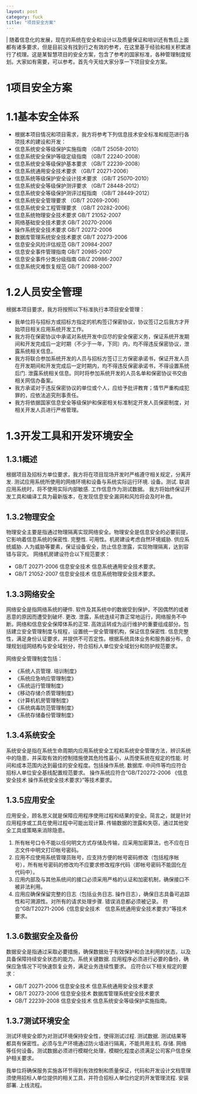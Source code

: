 ```yaml
---
layout: post
category: fuck
title: "项目安全方案"
---
```


| 随着信息化的发展，现在的系统在安全和设计以及质量保证和培训还有售后上面都有诸多要求，但是目前没有找到行之有效的参考，在这里基于经验和相关积累进行了梳理。这是某智慧项目的安全方案，包含了参考的国家标准，各种管理制度规划。大家如有需要，可以参考。首先今天给大家分享一下项目安全方案。

# 1项目安全方案
# 1.1基本安全体系

- 根据本项目情况和项目需求，我方将参考下列信息技术安全标准和规范进行各项技术的建设和开发：
- 信息系统安全等级保护实施指南 （GB/T 25058-2010）
- 信息系统安全保护等级定级指南 （GB/T 22240-2008）
- 信息系统安全等级保护基本要求 （GB/T 22239-2008） 
- 信息系统通用安全技术要求 （GB/T 20271-2006） 
- 信息系统等级保护安全设计技术要求 （GB/T 25070-2010）
- 信息系统安全等级保护测评要求 （GB/T 28448-2012）
- 信息系统安全等级保护测评过程指南 （GB/T 28449-2012）
- 信息系统安全管理要求 （GB/T 20269-2006）
- 信息系统安全工程管理要求 （GB/T 20282-2006） 
- 信息系统物理安全技术要求  GB/T 21052-2007
- 网络基础安全技术要求 GB/T 20270-2006
- 操作系统安全技术要求  GB/T 20272-2006
- 数据库管理系统安全技术要求  GB/T 20273-2006
- 信息安全风险评估规范  GB/T 20984-2007
- 信息安全事件管理指南  GB/T 20985-2007
- 信息安全事件分类分级指南  GB/Z 20986-2007
- 信息系统灾难恢复规范  GB/T 20988-2007

# 1.2人员安全管理
根据本项目要求，我方将按照以下标准执行本项目安全管理：
- 我单位将与招标方或招标方指定的机构签订保密协议，协议签订之后我方才开始项目相关应用系统开发工作。
- 我方将在保密协议中承诺对系统开发中应尽的安全保密义务，保证系统开发期间和开发完成后一定时期（不少于一年，下同）内，均不得违反保密协议，泄露系统相关信息。
- 我方将联合参加系统开发的人员与招标方签订三方保密承诺书，保证开发人员在开发期间和开发完成后一定时期内，均不得违反保密承诺书，不得设置系统后门. 泄露系统相关信息。同时将参加系统开发的人员名单和保密协议书交由相关网信办备案。
- 我方承诺对于违反保密协议的单位或个人，应给予批评教育；情节严重构成犯罪的，应依法追究刑事责任。
- 我方将依据国家信息安全等级保护和保密相关标准制定开发人员保密制度，对相关开发人员进行严格管理。

# 1.3开发工具和开发环境安全

## 1.3.1概述
根据项目及招标方单位要求，我方将在项目现场开发时严格遵守相关规定，分离开发. 测试应用系统所使用的网络环境和设备与系统实际运行环境. 设备。测试. 联调应用系统时，将不使用实际内部敏感. 工作信息作为测试数据。
我方将始终保证开发工具和编译工具为最新版本，在发现信息安全漏洞和风险将会及时补救。

## 1.3.2物理安全
物理安全主要是指通过物理隔离实现网络安全。物理安全是信息安全的必要前提，它影响着信息系统的保密性. 完整性. 可用性。机房建设考虑自然环境威胁. 供应系统威胁. 人为威胁等要素，保证设备安全，防止信息泄露，实现物理隔离，达到容错与容灾。
网络机房建设符合以下规范要求：
- GB/T 20271-2006 信息安全技术 信息系统通用安全技术要求。
- GB/T 21052-2007 信息安全技术 信息系统物理安全技术要求。

## 1.3.3网络安全
网络安全是指网络系统的硬件. 软件及其系统中的数据受到保护，不因偶然的或者恶意的原因而遭受到破坏. 更改. 泄露，系统连续可靠正常地运行，网络服务不中断。网络和信息安全保障体系的正常. 高效运转成为运行维护的重要组成部分。包括建立安全管理制度与规程，设置统一安全管理机构，保证信息保密性. 信息完整性，满足身份认证要求，并提供不可否定性。根据系统具体业务和服务器分布，合理规划组网结构与安全域划分，符合招标人单位安全域划分和防护规范要求。

网络安全管理制度包括：
- 《系统人员管理. 培训制度》
- 《系统应急响应管理制度》
- 《系统运行管理制度》
- 《移动存储介质管理制度》
- 《计算机机房管理制度》
- 《系统病毒防范管理制度》
- 《系统存储备份管理制度》

## 1.3.4系统安全
系统安全是指在系统生命周期内应用系统安全工程和系统安全管理方法，辨识系统中的隐患，并采取有效的控制措施使其危险性最小，从而使系统在规定的性能. 时间和成本范围内达到最佳的安全程度。包括操作系统. 数据库. 中间件等均应符合招标人单位安全基线配置规范要求。
操作系统应符合“GB/T20272-2006 《信息安全技术 操作系统安全技术要求》”等技术要求。

## 1.3.5应用安全
应用安全，顾名思义就是保障应用程序使用过程和结果的安全。简言之，就是针对应用程序或工具在使用过程中可能出现计算. 传输数据的泄露和失窃，通过其他安全工具或策略来消除隐患。
1. 所有帐号口令不能以任何明文方式存储及传输，应采用加密算法，也不应在日志文件中明文打印帐号密码。
2. 应用不应使用系统管理员账号，应支持方便的帐号密码修改（包括程序帐号），所有帐号密码的修改均不应要求修改程序代码（即帐号密码不能固化在代码中）。
3. 应用内部及与其他系统间的接口必须采用严格的认证和加密机制，确保接口不被非法利用。
4. 应用应确保保留完整的日志（包括业务日志. 操作日志），确保日志具备可追踪性和可溯源性。对所有的请求处理步骤. 错误消息都必须被记录。
符合“GB/T20271-2006《信息安全技术　信息系统通用安全技术要求》”等技术要求。

## 1.3.6数据安全及备份
数据安全是指通过采取必要措施，确保数据处于有效保护和合法利用的状态，以及具备保障持续安全状态的能力。系统关键数据. 应用程序必须进行必要的备份，确保应急情况下可快速恢复业务，满足业务连续性要求。
应符合以下相关规定的要求：
- GB/T 20271-2006  信息安全技术 信息系统通用安全技术要求
- GB/T 20273-2006  信息安全技术 数据库管理系统安全技术要求
- GB/T 22239-2008  信息安全技术 信息系统安全等级保护实施指南。

## 1.3.7测试环境安全
测试环境安全即为对测试环境保持安全性，使得测试过程. 测试数据. 测试结果等都具有保密性。必须与生产环境通过防火墙进行隔离，不能共用主机. 存储. 网络等任何设备。测试数据必须进行模糊化处理，模糊化程度必须满足公司客户信息保护相关要求。

我单位将确保服务实施各环节得到有效控制和质量保证，代码和开发设计文档管理须使用招标人单位提供的相关工具，并符合招标人单位约定的开发管理流程. 安装部署. 上线流程。
